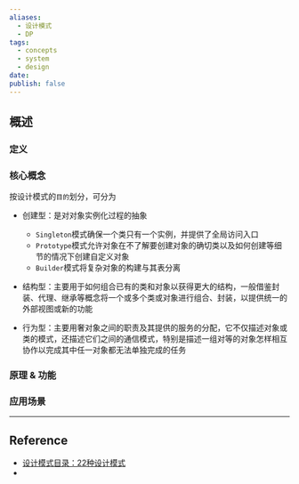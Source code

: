 ```yaml
---
aliases:
  - 设计模式
  - DP
tags:
  - concepts
  - system
  - design
date: 
publish: false
---
```


## 概述

### 定义

### 核心概念

按设计模式的`目的`划分，可分为

- 创建型：是对对象实例化过程的抽象
	- `Singleton`模式确保一个类只有一个实例，并提供了全局访问入口
	- `Prototype`模式允许对象在不了解要创建对象的确切类以及如何创建等细节的情况下创建自定义对象
	- `Builder`模式将复杂对象的构建与其表分离

- 结构型：主要用于如何组合已有的类和对象以获得更大的结构，一般借鉴封装、代理、继承等概念将一个或多个类或对象进行组合、封装，以提供统一的外部视图或新的功能

- 行为型：主要用奢对象之间的职责及其提供的服务的分配，它不仅描述对象或类的模式，还描述它们之间的通信模式，特别是描述一组对等的对象怎样相互协作以完成其中任一对象都无法单独完成的任务



### 原理 & 功能

### 应用场景


***
## Reference

- [设计模式目录：22种设计模式](https://refactoringguru.cn/design-patterns/catalog)
- 

